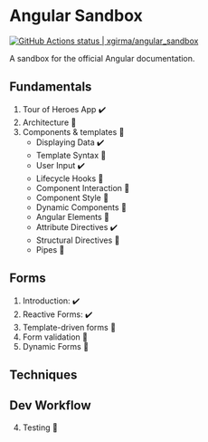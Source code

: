 # Angular Sandbox
[![GitHub Actions status | xgirma/angular_sandbox](https://github.com/xgirma/angular_sandbox/workflows/Node%20CI/badge.svg)](https://github.com/https://github.com/xgirma/angular_sandbox/actions?workflow=Node%20CI)

A sandbox for the official Angular documentation.

## Fundamentals
1. Tour of Heroes App :heavy_check_mark:
2. Architecture :construction:
3. Components & templates :construction:
    * Displaying Data :heavy_check_mark:
    * Template Syntax :construction:
    * User Input :heavy_check_mark:
    * Lifecycle Hooks :construction:
    * Component Interaction :construction:
    * Component Style :construction:
    * Dynamic Components :construction:
    * Angular Elements :construction:
    * Attribute Directives :heavy_check_mark:
    * Structural Directives :construction:
    * Pipes :construction:

## Forms
1. Introduction: :heavy_check_mark:
2. Reactive Forms: :heavy_check_mark:
3. Template-driven forms :construction:
4. Form validation :construction:
5. Dynamic Forms :construction:

## Techniques
## Dev Workflow
4. Testing :construction:
